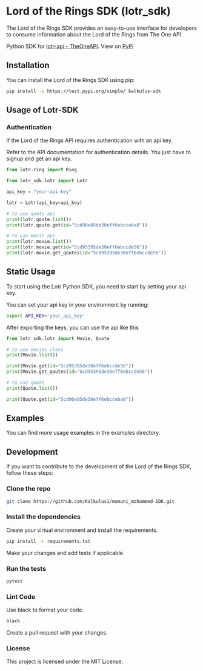 # Lord of the Rings SDK (lotr_sdk)

The Lord of the Rings SDK provides an easy-to-use interface for developers to consume information about the Lord of the Rings from The One API.

Python SDK for [lotr-api - TheOneAPI](https://the-one-api.dev/documentation). View on [PyPi](https://test.pypi.org/project/kalkulus-sdk/)

## Installation

You can install the Lord of the Rings SDK using pip:
```sh
pip install -i https://test.pypi.org/simple/ kalkulus-sdk
```

## Usage of Lotr-SDK

### Authentication
If the Lord of the Rings API requires authentication with an api key.

Refer to the API documentation for authentication details. You just have to signup and get an api key.

```python
from lotr.ring import Ring

from lotr_sdk.lotr import Lotr

api_key = "your-api-key"

lotr = Lotr(api_key=api_key)

# to use quote api
print(lotr.qoute.list())
print(lotr.qoute.get(id="5cd96e05de30eff6ebcceba8"))

# to use movie api
print(lotr.movie.list())
print(lotr.movie.get(id="5cd95395de30eff6ebccde56"))
print(lotr.movie.get_qoutes(id="5cd95395de30eff6ebccde56"))

```

## Static Usage
To start using the Lotr Python SDK, you need to start by setting your api key.

You can set your api key in your environment by running:

```sh
export API_KEY='your_api_key'
```

After exporting the keys, you can use the api like this
```python
from lotr_sdk.lotr import Movie, Quote

# to use movies class
print(Movie.list())

print(Movie.get(id="5cd95395de30eff6ebccde56"))
print(Movie.get_qoutes(id="5cd95395de30eff6ebccde56"))

# to use quote
print(Quote.list())

print(Quote.get(id="5cd96e05de30eff6ebcceba8"))
```

## Examples
You can find more usage examples in the examples directory.


## Development
If you want to contribute to the development of the Lord of the Rings SDK, follow these steps:

### Clone the repo
```sh
git clone https://github.com/Kalkulus1/mumuni_mohammed-SDK.git
```

### Install the dependencies
Create your virtual environment and install the requirements.
```sh
pip install -r requirements.txt
```

Make your changes and add tests if applicable.

### Run the tests
```sh
pytest
```

### Lint Code
Use black to format your code.
```sh
black .
```
Create a pull request with your changes.

### License
This project is licensed under the MIT License.


